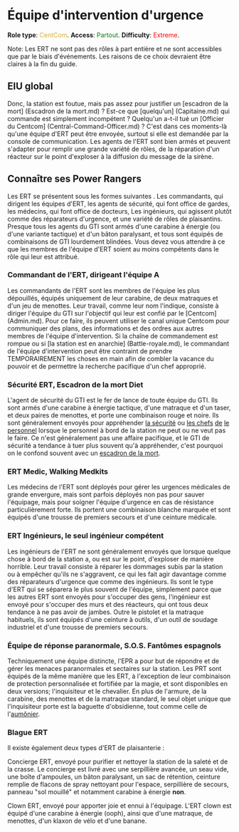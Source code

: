 # Équipe d'intervention d'urgence
**Role type**: <font color= "#D4AF37">CentCom</font>. **Access**: <font color="green">Partout</font>. **Difficulty**: <font color="Red">Extreme</font>.


Note: Les ERT ne sont pas des rôles à part entière et ne sont accessibles que par le biais d'événements. Les raisons de ce choix devraient être claires à la fin du guide.

## EIU global

Donc, la station est foutue, mais pas assez pour justifier un [escadron de la mort] (Escadron de la mort.md) ? Est-ce que [quelqu'un] (Capitaine.md) qui commande est simplement incompétent ? Quelqu'un a-t-il tué un [Officier du Centcom] (Central-Command-Officer.md) ?
C'est dans ces moments-là qu'une équipe d'ERT peut être envoyée, surtout si elle est demandée par la console de communication. Les agents de l'ERT sont bien armés et peuvent s'adapter pour remplir une grande variété de rôles, de la réparation d'un réacteur sur le point d'exploser à la diffusion du message de la sirène.

## Connaître ses Power Rangers

Les ERT se présentent sous les formes suivantes . Les commandants, qui dirigent les équipes d'ERT, les agents de sécurité, qui font office de gardes, les médecins, qui font office de docteurs, Les ingénieurs, qui agissent plutôt comme des réparateurs d'urgence, et une variété de rôles de plaisantins. Presque tous les agents du GTI sont armés d'une carabine à énergie (ou d'une variante tactique) et d'un bâton paralysant, et tous sont équipés de combinaisons de GTI lourdement blindées. Vous devez vous attendre à ce que les membres de l'équipe d'ERT soient au moins compétents dans le rôle qui leur est attribué.

### Commandant de l'ERT, dirigeant l'équipe A

Les commandants de l'ERT sont les membres de l'équipe les plus dépouillés, équipés uniquement de leur carabine, de deux matraques et d'un jeu de menottes. Leur travail, comme leur nom l'indique, consiste à diriger l'équipe du GTI sur l'objectif qui leur est confié par le [Centcom] (Admin.md). Pour ce faire, ils peuvent utiliser le canal unique Centcom pour communiquer des plans, des informations et des ordres aux autres membres de l'équipe d'intervention. Si la chaîne de commandement est rompue ou si [la station est en anarchie] (Battle-royale.md), le commandant de l'équipe d'intervention peut être contraint de prendre TEMPORAIREMENT les choses en main afin de combler la vacance du pouvoir et de permettre la recherche pacifique d'un chef approprié.

### Sécurité ERT, Escadron de la mort Diet

L'agent de sécurité du GTI est le fer de lance de toute équipe du GTI. Ils sont armés d'une carabine à énergie tactique, d'une matraque et d'un taser, et deux paires de menottes, et porte une combinaison rouge et noire. Ils sont généralement envoyés pour appréhender [la sécurité](Security-Officer.md) ou [les chefs](\3_HowToPlay\jobs\Command_role\Head-of-Personnel.md) [de](\3_HowToPlay\jobs\Engineering_roles\Chief-Engineer.md) [le personnel](\3_HowToPlay\jobs\Command_role\Captain.md) lorsque le personnel à bord de la station ne peut ou ne veut pas le faire. Ce n'est généralement pas une affaire pacifique, et le GTI de sécurité a tendance à tuer plus souvent qu'à appréhender, c'est pourquoi on le confond souvent avec un [escadron de la mort](\3_HowToPlay\jobs\Protagonist_roles\Centcom_roles\Death-Squad.md).

### ERT Medic, Walking Medkits

Les médecins de l'ERT sont déployés pour gérer les urgences médicales de grande envergure, mais sont parfois déployés non pas pour sauver l'équipage, mais pour soigner l'équipe d'urgence en cas de résistance particulièrement forte. Ils portent une combinaison blanche marquée et sont équipés d'une trousse de premiers secours et d'une ceinture médicale.

### ERT Ingénieurs, le seul ingénieur compétent

Les ingénieurs de l'ERT ne sont généralement envoyés que lorsque quelque chose à bord de la station a, ou est sur le point, d'exploser de manière horrible. Leur travail consiste à réparer les dommages subis par la station ou à empêcher qu'ils ne s'aggravent, ce qui les fait agir davantage comme des réparateurs d'urgence que comme des ingénieurs. Ils sont le type d'ERT qui se séparera le plus souvent de l'équipe, simplement parce que les autres ERT sont envoyés pour s'occuper des gens, l'ingénieur est envoyé pour s'occuper des murs et des réacteurs, qui ont tous deux tendance à ne pas avoir de jambes. Outre le pistolet et la matraque habituels, ils sont équipés d'une ceinture à outils, d'un outil de soudage industriel et d'une trousse de premiers secours.

### Équipe de réponse paranormale, S.O.S. Fantômes espagnols

Techniquement une équipe distincte, l'EPR a pour but de répondre et de gérer les menaces paranormales et sectaires sur la station. Les PRT sont équipés de la même manière que les ERT, à l'exception de leur combinaison de protection personnalisée et fortifiée par la magie, et sont disponibles en deux versions; l'inquisiteur et le chevalier. En plus de l'armure, de la carabine, des menottes et de la matraque standard, le seul objet unique que l'inquisiteur porte est la baguette d'obsidienne, tout comme celle de l'[aumônier](Chaplain.md).

### Blague ERT

Il existe également deux types d'ERT de plaisanterie :

Concierge ERT, envoyé pour purifier et nettoyer la station de la saleté et de la crasse. Le concierge est livré avec une serpillière avancée, un seau vide, une boîte d'ampoules, un bâton paralysant, un sac de rétention, ceinture remplie de flacons de spray nettoyant pour l'espace, serpillière de secours, panneau "sol mouillé" et notamment carabine à énergie **non**.

Clown ERT, envoyé pour apporter joie et ennui à l'équipage. L'ERT clown est équipé d'une carabine à énergie (ooph), ainsi que d'une matraque, de menottes, d'un klaxon de vélo et d'une banane.

